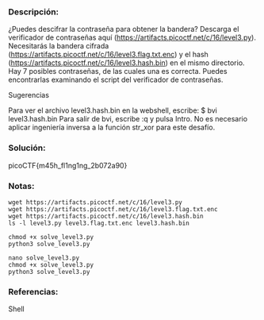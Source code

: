### Descripción: 
¿Puedes descifrar la contraseña para obtener la bandera?
Descarga el verificador de contraseñas aquí (https://artifacts.picoctf.net/c/16/level3.py). Necesitarás la bandera cifrada (https://artifacts.picoctf.net/c/16/level3.flag.txt.enc) y el hash (https://artifacts.picoctf.net/c/16/level3.hash.bin) en el mismo directorio.
Hay 7 posibles contraseñas, de las cuales una es correcta. Puedes encontrarlas examinando el script del verificador de contraseñas.

Sugerencias

Para ver el archivo level3.hash.bin en la webshell, escribe: $ bvi level3.hash.bin
Para salir de bvi, escribe :q y pulsa Intro.
No es necesario aplicar ingeniería inversa a la función str_xor para este desafío.
### Solución:
picoCTF{m45h_fl1ng1ng_2b072a90}
### Notas:
```shell
wget https://artifacts.picoctf.net/c/16/level3.py
wget https://artifacts.picoctf.net/c/16/level3.flag.txt.enc
wget https://artifacts.picoctf.net/c/16/level3.hash.bin
ls -l level3.py level3.flag.txt.enc level3.hash.bin

chmod +x solve_level3.py
python3 solve_level3.py

nano solve_level3.py  
chmod +x solve_level3.py
python3 solve_level3.py

```
### Referencias:
Shell 